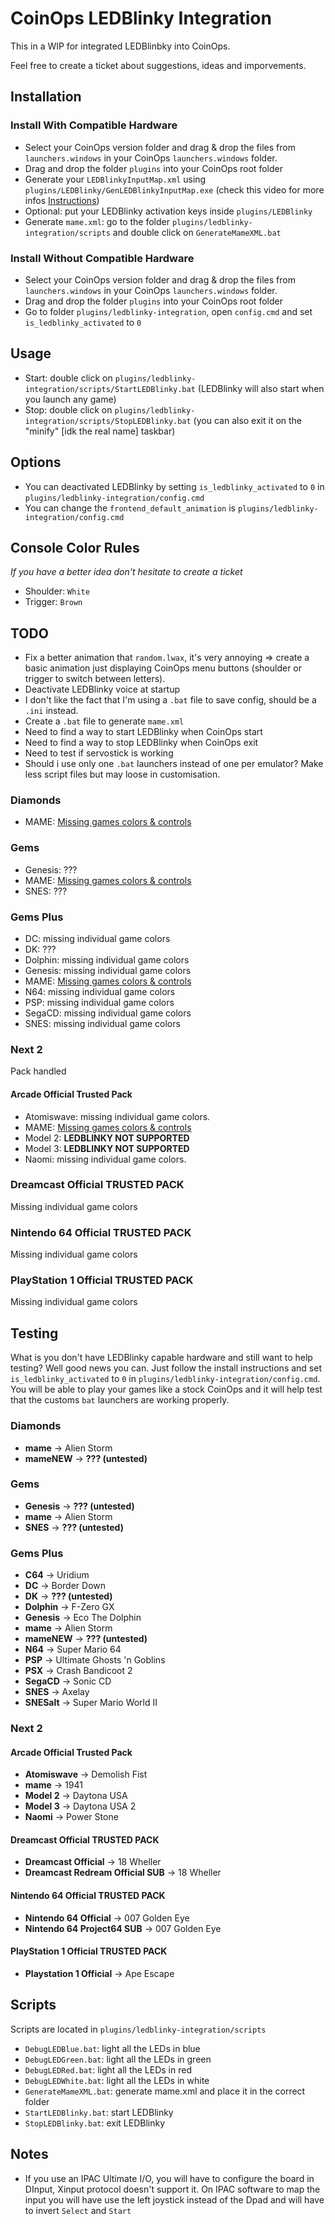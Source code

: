 # CoinOps LEDBlinky Integration

This in a WIP for integrated LEDBlinbky into CoinOps.

Feel free to create a ticket about suggestions, ideas and imporvements.

## Installation

### Install With Compatible Hardware

- Select your CoinOps version folder and drag & drop the files from `launchers.windows` in your CoinOps `launchers.windows` folder.
- Drag and drop the folder `plugins` into your CoinOps root folder
- Generate your `LEDBlinkyInputMap.xml` using `plugins/LEDBlinky/GenLEDBlinkyInputMap.exe` (check this video for more infos [Instructions](https://www.youtube.com/watch?v=opu6NofnyWg))
- Optional: put your LEDBlinky activation keys inside `plugins/LEDBlinky`
- Generate `mame.xml`: go to the folder `plugins/ledblinky-integration/scripts` and double click on `GenerateMameXML.bat`

### Install Without Compatible Hardware

- Select your CoinOps version folder and drag & drop the files from `launchers.windows` in your CoinOps `launchers.windows` folder.
- Drag and drop the folder `plugins` into your CoinOps root folder
- Go to folder `plugins/ledblinky-integration`, open `config.cmd` and set `is_ledblinky_activated` to `0`

## Usage

- Start: double click on `plugins/ledblinky-integration/scripts/StartLEDBlinky.bat` (LEDBlinky will also start when you launch any game)
- Stop: double click on `plugins/ledblinky-integration/scripts/StopLEDBlinky.bat` (you can also exit it on the "minify" [idk the real name] taskbar)

## Options

- You can deactivated LEDBlinky by setting `is_ledblinky_activated` to `0` in `plugins/ledblinky-integration/config.cmd`
- You can change the `frontend_default_animation` is `plugins/ledblinky-integration/config.cmd`

## Console Color Rules

_If you have a better idea don't hesitate to create a ticket_

- Shoulder: `White`
- Trigger: `Brown`

## TODO

- Fix a better animation that `random.lwax`, it's very annoying => create a basic animation just displaying CoinOps menu buttons (shoulder or trigger to switch between letters).
- Deactivate LEDBlinky voice at startup
- I don't like the fact that I'm using a `.bat` file to save config, should be a `.ini` instead.
- Create a `.bat` file to generate `mame.xml`
- Need to find a way to start LEDBlinky when CoinOps start
- Need to find a way to stop LEDBlinky when CoinOps exit
- Need to test if servostick is working
- Should i use only one `.bat` launchers instead of one per emulator? Make less script files but may loose in customisation.

### Diamonds

- MAME: [Missing games colors & controls](https://github.com/marchah/CoinOps-LEDBlinky-Integration/blob/master/scripts/diamondsInfo.json)

### Gems

- Genesis: ???
- MAME: [Missing games colors & controls](https://github.com/marchah/CoinOps-LEDBlinky-Integration/blob/master/scripts/gemsInfo.json)
- SNES: ???

### Gems Plus

- DC: missing individual game colors
- DK: ???
- Dolphin: missing individual game colors
- Genesis: missing individual game colors
- MAME: [Missing games colors & controls](https://github.com/marchah/CoinOps-LEDBlinky-Integration/blob/master/scripts/gemsPlusInfo.json)
- N64: missing individual game colors
- PSP: missing individual game colors
- SegaCD: missing individual game colors
- SNES: missing individual game colors

### Next 2

Pack handled

#### Arcade Official Trusted Pack

- Atomiswave: missing individual game colors.
- MAME: [Missing games colors & controls](https://github.com/marchah/CoinOps-LEDBlinky-Integration/blob/master/scripts/next2ArcadeOfficialInfo.json)
- Model 2: **LEDBLINKY NOT SUPPORTED**
- Model 3: **LEDBLINKY NOT SUPPORTED**
- Naomi: missing individual game colors.

### Dreamcast Official TRUSTED PACK

Missing individual game colors

### Nintendo 64 Official TRUSTED PACK

Missing individual game colors

### PlayStation 1 Official TRUSTED PACK

Missing individual game colors

## Testing

What is you don't have LEDBlinky capable hardware and still want to help testing? Well good news you can.
Just follow the install instructions and set `is_ledblinky_activated` to `0` in `plugins/ledblinky-integration/config.cmd`.
You will be able to play your games like a stock CoinOps and it will help test that the customs `bat` launchers are working properly.

### Diamonds

- **mame** -> Alien Storm
- **mameNEW** -> **??? (untested)**

### Gems

- **Genesis** -> **??? (untested)**
- **mame** -> Alien Storm
- **SNES** -> **??? (untested)**

### Gems Plus

- **C64** -> Uridium
- **DC** -> Border Down
- **DK** -> **??? (untested)**
- **Dolphin** -> F-Zero GX
- **Genesis** -> Eco The Dolphin
- **mame** -> Alien Storm
- **mameNEW** -> **??? (untested)**
- **N64** -> Super Mario 64
- **PSP** -> Ultimate Ghosts 'n Goblins
- **PSX** -> Crash Bandicoot 2
- **SegaCD** -> Sonic CD
- **SNES** -> Axelay
- **SNESalt** -> Super Mario World II

### Next 2

#### Arcade Official Trusted Pack

- **Atomiswave** -> Demolish Fist
- **mame** -> 1941
- **Model 2** -> Daytona USA
- **Model 3** -> Daytona USA 2
- **Naomi** -> Power Stone

#### Dreamcast Official TRUSTED PACK

- **Dreamcast Official** -> 18 Wheller
- **Dreamcast Redream Official SUB** -> 18 Wheller

#### Nintendo 64 Official TRUSTED PACK

- **Nintendo 64 Official** -> 007 Golden Eye
- **Nintendo 64 Project64 SUB** -> 007 Golden Eye

#### PlayStation 1 Official TRUSTED PACK

- **Playstation 1 Official** -> Ape Escape

## Scripts

Scripts are located in `plugins/ledblinky-integration/scripts`

- `DebugLEDBlue.bat`: light all the LEDs in blue
- `DebugLEDGreen.bat`: light all the LEDs in green
- `DebugLEDRed.bat`: light all the LEDs in red
- `DebugLEDWhite.bat`: light all the LEDs in white
- `GenerateMameXML.bat`: generate mame.xml and place it in the correct folder
- `StartLEDBlinky.bat`: start LEDBlinky
- `StopLEDBlinky.bat`: exit LEDBlinky

## Notes

- If you use an IPAC Ultimate I/O, you will have to configure the board in DInput, Xinput protocol doesn't support it. On IPAC software to map the input you will have use the left joystick instead of the Dpad and will have to invert `Select` and `Start`
